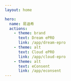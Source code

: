 ```yaml
---
layout: home

hero:
  name: 易迪希
  actions:
    - theme: brand
      text: Dream ePRO
      link: /app/dream-epro
    - theme: alt
      text: Cloud ePRO
      link: /app/cloud-epro
    - theme: alt
      text: eConsent
      link: /app/econsent
---
```

